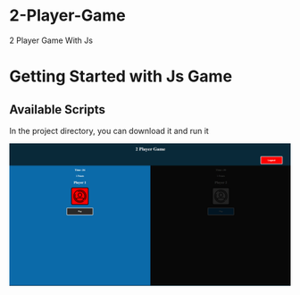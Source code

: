 # 2-Player-Game

2 Player Game With Js

# Getting Started with Js Game



## Available Scripts

In the project directory, you can download it and run it

![Home Page](imgs/game.png "Home Screen")

